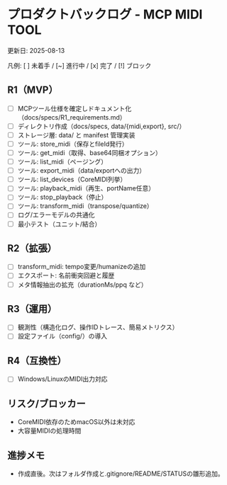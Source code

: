 # プロダクトバックログ - MCP MIDI TOOL

更新日: 2025-08-13

凡例: [ ] 未着手 / [~] 進行中 / [x] 完了 / [!] ブロック

## R1（MVP）
- [ ] MCPツール仕様を確定しドキュメント化（docs/specs/R1_requirements.md）
- [ ] ディレクトリ作成（docs/specs, data/{midi,export}, src/）
- [ ] ストレージ層: data/ と manifest 管理実装
- [ ] ツール: store_midi（保存とfileId発行）
- [ ] ツール: get_midi（取得、base64同梱オプション）
- [ ] ツール: list_midi（ページング）
- [ ] ツール: export_midi（data/exportへの出力）
- [ ] ツール: list_devices（CoreMIDI列挙）
- [ ] ツール: playback_midi（再生、portName任意）
- [ ] ツール: stop_playback（停止）
- [ ] ツール: transform_midi（transpose/quantize）
- [ ] ログ/エラーモデルの共通化
- [ ] 最小テスト（ユニット/結合）

## R2（拡張）
- [ ] transform_midi: tempo変更/humanizeの追加
- [ ] エクスポート: 名前衝突回避と履歴
- [ ] メタ情報抽出の拡充（durationMs/ppq など）

## R3（運用）
- [ ] 観測性（構造化ログ、操作IDトレース、簡易メトリクス）
- [ ] 設定ファイル（config/）の導入

## R4（互換性）
- [ ] Windows/LinuxのMIDI出力対応

## リスク/ブロッカー
- CoreMIDI依存のためmacOS以外は未対応
- 大容量MIDIの処理時間

## 進捗メモ
- 作成直後。次はフォルダ作成と.gitignore/README/STATUSの雛形追加。
